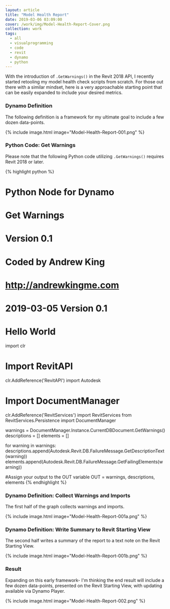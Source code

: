 ```yaml
---
layout: article
title: "Model Health Report"
date: 2019-03-06 03:09:00
cover: /work/img/Model-Health-Report-Cover.png
collection: work
tags:
  - all
  - visualprogramming
  - code
  - revit
  - dynamo
  - python
---
```


With the introduction of `.GetWarnings()` in the Revit 2018 API, I recently started retooling my model health check scripts from scratch. For those out there with a similar mindset, here is a very approachable starting point that can be easily expanded to include your desired metrics.

<!--more-->

### Dynamo Definition

The following definition is a framework for my ultimate goal to include a few dozen data-points.

{% include image.html image="Model-Health-Report-001.png" %}

### Python Code: Get Warnings

Please note that the following Python code utilizing `.GetWarnings()` requires Revit 2018 or later.

{% highlight python %}
# Python Node for Dynamo
# Get Warnings
# Version 0.1
# Coded by Andrew King
# http://andrewkingme.com
#
# 2019-03-05 Version 0.1
# Hello World

import clr

# Import RevitAPI
clr.AddReference('RevitAPI')
import Autodesk

# Import DocumentManager
clr.AddReference('RevitServices')
import RevitServices
from RevitServices.Persistence import DocumentManager

warnings = DocumentManager.Instance.CurrentDBDocument.GetWarnings()
descriptions = []
elements = []

for warning in warnings:
  descriptions.append(Autodesk.Revit.DB.FailureMessage.GetDescriptionText(warning))
  elements.append(Autodesk.Revit.DB.FailureMessage.GetFailingElements(warning))

#Assign your output to the OUT variable
OUT = warnings, descriptions, elements
{% endhighlight %}

### Dynamo Definition: Collect Warnings and Imports

The first half of the graph collects warnings and imports.

{% include image.html image="Model-Health-Report-001a.png" %}

### Dynamo Definition: Write Summary to Revit Starting View

The second half writes a summary of the report to a text note on the Revit Starting View.

{% include image.html image="Model-Health-Report-001b.png" %}

### Result

Expanding on this early framework- I'm thinking the end result will include a few dozen data-points, presented on the Revit Starting View, with updating available via Dynamo Player.

{% include image.html image="Model-Health-Report-002.png" %}
